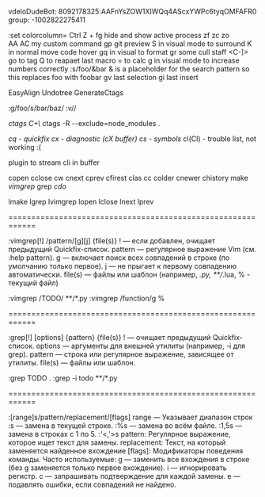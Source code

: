 vdeloDudeBot: 8092178325:AAFnYsZOW1XIWQq4AScxYWPc6tyqOMFAFR0
group: -1002822275411


:set colorcolumn=
Ctrl Z + fg      hide and show active process
zf zc zo         
AA AC             my custom command
gp                git preview
S                 in visual mode to surround
K                 in normal move code hover
gq                in visual to format
gr                some cull staff
<C-]>             go to tag
Q                 to reapaet last macro
<C-r>=            to calc
g<C-a>            in visual mode to increase numbers correctly
:s/foo/&bar       & is a placeholder for the search pattern so this replaces foo with foobar 
gv                last selection
gi                last insert

EasyAlign
Undotree
GenerateCtags

:g/foo/s/bar/baz/
:v//

*ctags C+\\*
ctags -R --exclude=node_modules .

*cq - quickfix*
*cx - diagnostic (cX buffer)*
*cs - symbols*
cl(Cl) - trouble list, not working :( 

plugin to stream cli in buffer

copen
cclose
cw
cnext
cprev
cfirest
clas
cc
colder
cnewer
chistory
make
*vimgrep*
grep
*cdo*

lmake
lgrep
lvimgrep
lopen
lclose
lnext
lprev

============================================================

:vimgrep[!] /pattern/[g][j] {file(s)}
! — если добавлен, очищает предыдущий Quickfix-список.
pattern — регулярное выражение Vim (см. :help pattern).
g — включает поиск всех совпадений в строке (по умолчанию только первое).
j — не прыгает к первому совпадению автоматически.
file(s) — файлы или шаблон (например, *.py, **/*.lua, % - текущий файл)

:vimgrep /TODO/ **/*.py
:vimgrep /function/g %

============================================================

:grep[!] [options] {pattern} {file(s)}
! — очищает предыдущий Quickfix-список.
options — аргументы для внешней утилиты (например, -i для grep).
pattern — строка или регулярное выражение, зависящее от утилиты.
file(s) — файлы или шаблон.

:grep TODO .
:grep -i todo **/*.py

============================================================

:[range]s/pattern/replacement/[flags]
range — Указывает диапазон строк
    :s — замена в текущей строке.
    :%s — замена во всём файле.
    :1,5s — замена в строках с 1 по 5.
    :'<,'>s
pattern: Регулярное выражение, которое ищет текст для замены.
replacement: Текст, на который заменяется найденное вхождение
[flags]: Модификаторы поведения команды. Часто используемые:
    g — заменить все вхождения в строке (без g заменяется только первое вхождение).
    i — игнорировать регистр.
    c — запрашивать подтверждение для каждой замены.
    e — подавлять ошибки, если совпадений не найдено.
